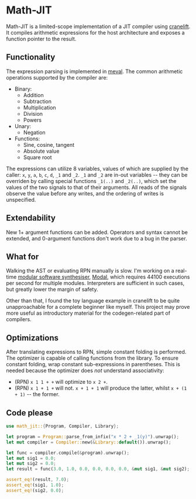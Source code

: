 # Math-JIT
Math-JIT is a limited-scope implementation of a JIT compiler using
[cranelift](https://cranelift.dev/). It compiles arithmetic expressions for the
host architecture and exposes a function pointer to the result.

## Functionality
The expression parsing is implemented in [meval](https://docs.rs/meval/latest/meval).
The common arithmetic operations supported by the compiler are:
- Binary:
  - Addition
  - Subtraction
  - Multiplication
  - Division
  - Powers
- Unary:
  - Negation
- Functions:
  - Sine, cosine, tangent
  - Absolute value
  - Square root

The expressions can utilize 8 variables, values of which are supplied by the
caller: `x`, `y`, `a`, `b`, `c`, `d`, `_1` and `_2`. `_1` and `_2` are
in-out variables -- they can be overriden by calling special functions `_1(..)`
and `_2(..)`, which set the values of the two signals to that of their arguments.
All reads of the signals observe the value before any writes, and the ordering
of writes is unspecified.

## Extendability
New 1+ argument functions can be added. Operators and syntax cannot be extended,
and 0-argument functions don't work due to a bug in the parser.

## What for
Walking the AST or evaluating RPN manually is slow. I'm working on a real-time
[modular software synthesiser](https://en.wikipedia.org/wiki/Modular_synthesizer),
[Modal](https://github.com/kamirr/modal), which requires 44100 executions per
second for multiple modules. Interpreters are sufficient in such cases, but
greatly lower the margin of safety.

Other than that, I found the toy language example in cranelift to be quite
unapproachable for a complete beginner like myself. This project may prove more
useful as introductory material for the codegen-related part of compilers.

## Optimizations
After translating expressions to RPN, simple constant folding is performed.
The optimizer is capable of calling functions from the library. To ensure
constant folding, wrap constant sub-expressions in parentheses. This is needed
because the optimizer does *not* understand associativity:
- (RPN) `x 1 1 + +` will optimize to `x 2 +`.
- (RPN) `x 1 + 1 +` will not. 
`x + 1 + 1` will produce the latter, whilst `x + (1 + 1)` -- the former. 

## Code please
```rust
use math_jit::{Program, Compiler, Library};

let program = Program::parse_from_infix("x * 2 + _1(y)").unwrap();
let mut compiler = Compiler::new(&Library::default()).unwrap();

let func = compiler.compile(&program).unwrap();
let mut sig1 = 0.0;
let mut sig2 = 0.0;
let result = func(3.0, 1.0, 0.0, 0.0, 0.0, 0.0, &mut sig1, &mut sig2);

assert_eq!(result, 7.0);
assert_eq!(sig1, 1.0);
assert_eq!(sig2, 0.0);
```